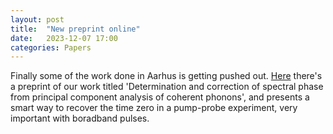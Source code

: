 ```yaml
---
layout: post
title:  "New preprint online"
date:   2023-12-07 17:00
categories: Papers
---
```


<p>
Finally some of the work done in Aarhus is getting pushed out. <a href="https://arxiv.org/abs/2311.14853">Here</a> there's a preprint of our work titled 'Determination and correction of spectral phase from principal component analysis of coherent phonons', and presents a smart way to recover the time zero in a pump-probe experiment, very important with boradband pulses.
</p>
